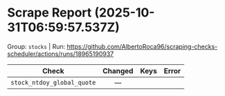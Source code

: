 # Scrape Report (2025-10-31T06:59:57.537Z)

Group: `stocks`  |  Run: https://github.com/AlbertoRoca96/scraping-checks-scheduler/actions/runs/18965190937

| Check | Changed | Keys | Error |
|---|:---:|:--|:--|
| `stock_ntdoy_global_quote` | — |  |  |
